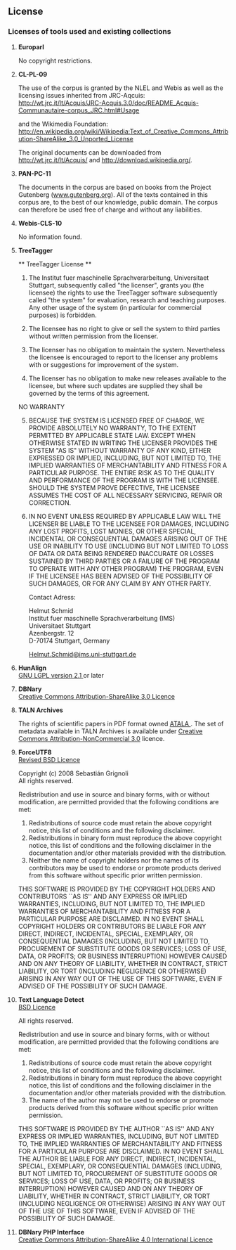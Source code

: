 ## License

### Licenses of tools used and existing collections

1.	<b>Europarl</b><br/>

	No copyright restrictions.
	
2.	<b>CL-PL-09 </b><br/>
	
	The use of the corpus is granted by the NLEL and Webis as well as the licensing issues 
inherited from JRC-Aqcuis: http://wt.jrc.it/lt/Acquis/JRC-Acquis.3.0/doc/README_Acquis-Communautaire-corpus_JRC.html#Usage

	and the Wikimedia Foundation: http://en.wikipedia.org/wiki/Wikipedia:Text_of_Creative_Commons_Attribution-ShareAlike_3.0_Unported_License

	The original documents can be downloaded from http://wt.jrc.it/lt/Acquis/ and http://download.wikipedia.org/. 

3.	<b>PAN-PC-11</b><br/>

	The documents in the corpus are based on books from the Project Gutenberg 
(www.gutenberg.org). All of the texts contained in this corpus are, to the best of our knowledge, 
public domain. The corpus can therefore be used free of charge and without any
liabilities.
	
4.	<b>Webis-CLS-10 </b><br/>

	No information found.

5.	<b>TreeTagger</b><br/>

	** TreeTagger License **

	1. The Institut fuer maschinelle Sprachverarbeitung, Universitaet
   Stuttgart, subsequently called "the licenser", grants you (the
   licensee) the rights to use the TreeTagger software subsequently
   called "the system" for evaluation, research and teaching
   purposes. Any other usage of the system (in particular for
   commercial purposes) is forbidden.

	2. The licensee has no right to give or sell the system to third
   parties without written permission from the licenser.

	3. The licenser has no obligation to maintain the system.
   Nevertheless the licensee is encouraged to report to the licenser
   any problems with or suggestions for improvement of the system.

	4. The licenser has no obligation to make new releases available to the
   licensee, but where such updates are supplied they shall be governed by
   the terms of this agreement.

	NO WARRANTY

	5. BECAUSE THE SYSTEM IS LICENSED FREE OF CHARGE, WE PROVIDE
ABSOLUTELY NO WARRANTY, TO THE EXTENT PERMITTED BY APPLICABLE STATE
LAW. EXCEPT WHEN OTHERWISE STATED IN WRITING THE LICENSER PROVIDES THE
SYSTEM "AS IS" WITHOUT WARRANTY OF ANY KIND, EITHER EXPRESSED OR
IMPLIED, INCLUDING, BUT NOT LIMITED TO, THE IMPLIED WARRANTIES OF
MERCHANTABILITY AND FITNESS FOR A PARTICULAR PURPOSE. THE ENTIRE RISK
AS TO THE QUALITY AND PERFORMANCE OF THE PROGRAM IS WITH THE LICENSEE.
SHOULD THE SYSTEM PROVE DEFECTIVE, THE LICENSEE ASSUMES THE COST OF
ALL NECESSARY SERVICING, REPAIR OR CORRECTION.

	6. IN NO EVENT UNLESS REQUIRED BY APPLICABLE LAW WILL THE LICENSER BE
LIABLE TO THE LICENSEE FOR DAMAGES, INCLUDING ANY LOST PROFITS, LOST
MONIES, OR OTHER SPECIAL, INCIDENTAL OR CONSEQUENTIAL DAMAGES ARISING
OUT OF THE USE OR INABILITY TO USE (INCLUDING BUT NOT LIMITED TO LOSS
OF DATA OR DATA BEING RENDERED INACCURATE OR LOSSES SUSTAINED BY THIRD
PARTIES OR A FAILURE OF THE PROGRAM TO OPERATE WITH ANY OTHER PROGRAM)
THE PROGRAM, EVEN IF THE LICENSEE HAS BEEN ADVISED OF THE POSSIBILITY
OF SUCH DAMAGES, OR FOR ANY CLAIM BY ANY OTHER PARTY.


		Contact Adress:

		Helmut Schmid <br/>
		Institut fuer maschinelle Sprachverarbeitung (IMS) <br/>
		Universitaet Stuttgart <br/>
		Azenbergstr. 12 <br/>
		D-70174 Stuttgart, Germany <br/>

		Helmut.Schmid@ims.uni-stuttgart.de

6.	<b>HunAlign</b><br/>
	<a rel="license" href="http://www.gnu.org/licenses/old-licenses/lgpl-2.1.en.html"> GNU LGPL version 2.1 </a> or later</i> <br/>

7.	<b>DBNary</b><br/>
	<a rel="license" href="https://creativecommons.org/licenses/by-sa/3.0/">Creative Commons Attribution-ShareAlike 3.0 Licence</a> </i> 

8.	<b>TALN Archives</b><br/>

	The rights of scientific papers in PDF format owned <a rel="license" href="http://www.atala.org/"> ATALA </a>. The set of metadata available in TALN Archives is available under <a rel="license" href="https://creativecommons.org/licenses/by-nc/3.0/">Creative Commons Attribution-NonCommercial 3.0</a> licence. <br/>

9.	<b>ForceUTF8</b> <br/>
	<a rel="license" href="https://github.com/neitanod/forceutf8/blob/master/src/ForceUTF8/Encoding.php"> Revised BSD Licence </a></i> <br/>

	Copyright (c) 2008 Sebastián Grignoli <br/>
	All rights reserved. <br/>
	
	Redistribution and use in source and binary forms, with or without
modification, are permitted provided that the following conditions
are met:
	1. Redistributions of source code must retain the above copyright
   notice, this list of conditions and the following disclaimer.
	2. Redistributions in binary form must reproduce the above copyright
   notice, this list of conditions and the following disclaimer in the
   documentation and/or other materials provided with the distribution.
	3. Neither the name of copyright holders nor the names of its
   contributors may be used to endorse or promote products derived
   from this software without specific prior written permission.

	THIS SOFTWARE IS PROVIDED BY THE COPYRIGHT HOLDERS AND CONTRIBUTORS
``AS IS'' AND ANY EXPRESS OR IMPLIED WARRANTIES, INCLUDING, BUT NOT LIMITED
TO, THE IMPLIED WARRANTIES OF MERCHANTABILITY AND FITNESS FOR A PARTICULAR
PURPOSE ARE DISCLAIMED.  IN NO EVENT SHALL COPYRIGHT HOLDERS OR CONTRIBUTORS
BE LIABLE FOR ANY DIRECT, INDIRECT, INCIDENTAL, SPECIAL, EXEMPLARY, OR
CONSEQUENTIAL DAMAGES (INCLUDING, BUT NOT LIMITED TO, PROCUREMENT OF
SUBSTITUTE GOODS OR SERVICES; LOSS OF USE, DATA, OR PROFITS; OR BUSINESS
INTERRUPTION) HOWEVER CAUSED AND ON ANY THEORY OF LIABILITY, WHETHER IN
CONTRACT, STRICT LIABILITY, OR TORT (INCLUDING NEGLIGENCE OR OTHERWISE)
ARISING IN ANY WAY OUT OF THE USE OF THIS SOFTWARE, EVEN IF ADVISED OF THE
POSSIBILITY OF SUCH DAMAGE. <br/>

10.	<b>Text Language Detect</b> <br/>
	<a rel="license" href="http://www.debian.org/misc/bsd.license"> BSD Licence </a></i> <br/>

	All rights reserved.

	Redistribution and use in source and binary forms, with or without
modification, are permitted provided that the following conditions
are met:
	1. Redistributions of source code must retain the above copyright
   notice, this list of conditions and the following disclaimer.
	2. Redistributions in binary form must reproduce the above copyright
   notice, this list of conditions and the following disclaimer in the
   documentation and/or other materials provided with the distribution.
	3. The name of the author may not be used to endorse or promote products
   derived from this software without specific prior written permission.

	THIS SOFTWARE IS PROVIDED BY THE AUTHOR ``AS IS'' AND ANY EXPRESS OR
IMPLIED WARRANTIES, INCLUDING, BUT NOT LIMITED TO, THE IMPLIED WARRANTIES
OF MERCHANTABILITY AND FITNESS FOR A PARTICULAR PURPOSE ARE DISCLAIMED.
IN NO EVENT SHALL THE AUTHOR BE LIABLE FOR ANY DIRECT, INDIRECT,
INCIDENTAL, SPECIAL, EXEMPLARY, OR CONSEQUENTIAL DAMAGES (INCLUDING, BUT
NOT LIMITED TO, PROCUREMENT OF SUBSTITUTE GOODS OR SERVICES; LOSS OF USE,
DATA, OR PROFITS; OR BUSINESS INTERRUPTION) HOWEVER CAUSED AND ON ANY
THEORY OF LIABILITY, WHETHER IN CONTRACT, STRICT LIABILITY, OR TORT
(INCLUDING NEGLIGENCE OR OTHERWISE) ARISING IN ANY WAY OUT OF THE USE OF
THIS SOFTWARE, EVEN IF ADVISED OF THE POSSIBILITY OF SUCH DAMAGE. <br/>

12.	<b>DBNary PHP Interface</b> <br/>
	<a rel="license" href="http://creativecommons.org/licenses/by-sa/4.0/">Creative Commons Attribution-ShareAlike 4.0 International Licence</a> </i>
